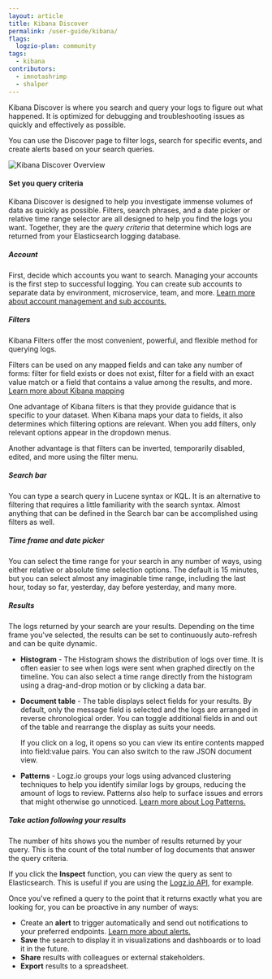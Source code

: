```yaml
---
layout: article
title: Kibana Discover
permalink: /user-guide/kibana/
flags:
  logzio-plan: community
tags:
  - kibana
contributors:
  - imnotashrimp
  - shalper
---
```


Kibana Discover is where you search and query your logs to figure out what happened. It is optimized for debugging and troubleshooting issues as quickly and effectively as possible.

You can use the Discover page to filter logs, search for specific events, and create alerts based on your search queries.

![Kibana Discover Overview](https://dytvr9ot2sszz.cloudfront.net/logz-docs/kibana/kibana-discover-intro.png)

#### Set you query criteria

Kibana Discover is designed to help you investigate immense volumes of data as quickly as possible. Filters, search phrases, and a date picker or relative time range selector are all designed to help you find the logs you want. Together, they are the _query criteria_ that determine which logs are returned from your Elasticsearch logging database.

<div class="tasklist">

##### Account

First, decide which accounts you want to search. Managing your accounts is the first step to successful logging. You can create sub accounts to separate data by environment, microservice, team, and more. [Learn more about account management and sub accounts.]({{site.baseurl}}/user-guide/accounts/manage-the-main-account-and-sub-accounts.html)

##### Filters

Kibana Filters offer the most convenient, powerful, and flexible method for querying logs.

Filters can be used on any mapped fields and can take any number of forms: filter for field exists or does not exist, filter for a field with an exact value match or a field that contains a value among the results, and more. [Learn more about Kibana mapping]({{site.baseurl}}/user-guide/kibana/mapping/)

One advantage of Kibana filters is that they provide guidance that is specific to your dataset.
When Kibana maps your data to fields, it also determines which filtering options are relevant. When you add filters, only relevant options appear in the dropdown menus.

Another advantage is that filters can be inverted, temporarily disabled, edited, and more using the filter menu.

##### Search bar

You can type a search query in Lucene syntax or KQL. It is an alternative to filtering that requires a little familiarity with the search syntax. Almost anything that can be defined in the Search bar can be accomplished using filters as well.

##### Time frame and date picker

You can select the time range for your search in any number of ways, using either relative or absolute time selection options. The default is 15 minutes, but you can select almost any imaginable time range, including the last hour, today so far, yesterday, day before yesterday, and many more.

##### Results

The logs returned by your search are your results. Depending on the time frame you've selected, the results can be set to continuously auto-refresh and can be quite dynamic.

* **Histogram** -  The Histogram shows the distribution of logs over time. It is often easier to see when logs were sent when graphed directly on the timeline. You can also select a time range directly from the histogram using a drag-and-drop motion or by clicking a data bar.

* **Document table** - The table displays select fields for your results. By default, only the message field is selected and the logs are arranged in reverse chronological order. You can toggle additional fields in and out of the table and rearrange the display as suits your needs.

  If you click on a log, it opens so you can view its entire contents mapped into field:value pairs. You can also switch to the raw JSON document view.

* **Patterns** - Logz.io groups your logs using advanced clustering techniques to help you identify similar logs by groups, reducing the amount of logs to review. Patterns also help to surface issues and errors that might otherwise go unnoticed. [Learn more about Log Patterns.]({{site.baseurl}}/user-guide/kibana/log-patterns.html)

##### Take action following your results

The number of hits shows you the number of results returned by your query. This is the count of the total number of log documents that answer the query criteria.

If you click the **Inspect** function, you can view the query as sent to Elasticsearch. This is useful if you are using the [Logz.io API]({{site.baseurl}}/api/), for example.

Once you've refined a query to the point that it returns exactly what you are looking for, you can be proactive in any number of ways:

* Create an **alert** to trigger automatically and send out notifications to your preferred endpoints. [Learn more about alerts.]({{site.baseurl}}/user-guide/alerts/configure-an-alert.html)
* **Save** the search to display it in visualizations and dashboards or to load it in the future.
* **Share** results with colleagues or external stakeholders.
* **Export** results to a spreadsheet.
